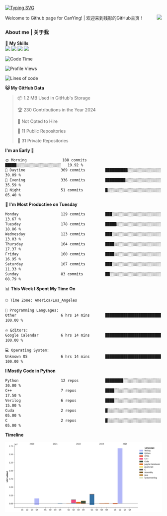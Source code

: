 [![Typing SVG](https://readme-typing-svg.herokuapp.com?size=25&duration=3500&color=00FFFF&vCenter=true&width=250&height=40&lines=Hi+Welcome+%F0%9F%91%8B%F0%9F%8F%BB;I'm+CanYing|残影)](https://git.io/typing-svg)

<a href="#">
  <img align="right" src="https://github-readme-stats.vercel.app/api?username=CanYing0913&count_private=true&rank_icon=github&show_icons=true&bg_color=15,f2f7fd,E0EAFC&" />
</a>

Welcome to Github page for CanYing! | 欢迎来到残影的GitHub主页！

### About me | 关于我

🌟 **My Skills**  
![](https://img.shields.io/badge/-C-A8B9CC?style=flat-square&logo=C&logoColor=fff)
![](https://img.shields.io/badge/-C++-00599C?style=flat-square&logo=Cpp&logoColor=fff)
![](https://img.shields.io/badge/-Python-3776AB?style=flat-square&logo=Python&logoColor=fff)
![](https://img.shields.io/badge/-Linux-000000?style=flat-square&logo=Linux&logoColor=fff)

<!--START_SECTION:waka-->
![Code Time](http://img.shields.io/badge/Code%20Time-344%20hrs%2023%20mins-blue)

![Profile Views](http://img.shields.io/badge/Profile%20Views-0-blue)

![Lines of code](https://img.shields.io/badge/From%20Hello%20World%20I%27ve%20Written-24.0%20million%20lines%20of%20code-blue)

**🐱 My GitHub Data** 

> 📦 1.2 MB Used in GitHub's Storage 
 > 
> 🏆 230 Contributions in the Year 2024
 > 
> 🚫 Not Opted to Hire
 > 
> 📜 11 Public Repositories 
 > 
> 🔑 31 Private Repositories 
 > 
**I'm an Early 🐤** 

```text
🌞 Morning                188 commits         █████░░░░░░░░░░░░░░░░░░░░   19.92 % 
🌆 Daytime                369 commits         ██████████░░░░░░░░░░░░░░░   39.09 % 
🌃 Evening                336 commits         █████████░░░░░░░░░░░░░░░░   35.59 % 
🌙 Night                  51 commits          █░░░░░░░░░░░░░░░░░░░░░░░░   05.40 % 
```
📅 **I'm Most Productive on Tuesday** 

```text
Monday                   129 commits         ███░░░░░░░░░░░░░░░░░░░░░░   13.67 % 
Tuesday                  178 commits         █████░░░░░░░░░░░░░░░░░░░░   18.86 % 
Wednesday                123 commits         ███░░░░░░░░░░░░░░░░░░░░░░   13.03 % 
Thursday                 164 commits         ████░░░░░░░░░░░░░░░░░░░░░   17.37 % 
Friday                   160 commits         ████░░░░░░░░░░░░░░░░░░░░░   16.95 % 
Saturday                 107 commits         ███░░░░░░░░░░░░░░░░░░░░░░   11.33 % 
Sunday                   83 commits          ██░░░░░░░░░░░░░░░░░░░░░░░   08.79 % 
```


📊 **This Week I Spent My Time On** 

```text
🕑︎ Time Zone: America/Los_Angeles

💬 Programming Languages: 
Other                    6 hrs 14 mins       █████████████████████████   100.00 % 

🔥 Editors: 
Google Calendar          6 hrs 14 mins       █████████████████████████   100.00 % 

💻 Operating System: 
Unknown OS               6 hrs 14 mins       █████████████████████████   100.00 % 
```

**I Mostly Code in Python** 

```text
Python                   12 repos            ████████░░░░░░░░░░░░░░░░░   30.00 % 
C++                      7 repos             ████░░░░░░░░░░░░░░░░░░░░░   17.50 % 
Verilog                  6 repos             ████░░░░░░░░░░░░░░░░░░░░░   15.00 % 
Cuda                     2 repos             █░░░░░░░░░░░░░░░░░░░░░░░░   05.00 % 
C                        2 repos             █░░░░░░░░░░░░░░░░░░░░░░░░   05.00 % 
```



**Timeline**

![Lines of Code chart](https://raw.githubusercontent.com/CanYing0913/CanYing0913/master/assets/bar_graph.png)


<!--END_SECTION:waka-->
